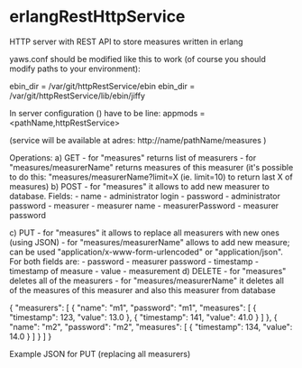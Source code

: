 erlangRestHttpService
=====================

HTTP server with REST API to store measures written in erlang

yaws.conf should be modified like this to work (of course you should modify paths to your environment):

ebin_dir = /var/git/httpRestService/ebin
ebin_dir = /var/git/httpRestService/lib/ebin/jiffy

In server configuration (<server name>) have to be line:
appmods = <pathName,httpRestService>

(service will be available at adres: http://name/pathName/measures )

Operations:
a) GET 
	- for "measures" returns list of measurers
	- for "measures/measurerName" returns measures of this measurer (it's possible to do this: "measures/measurerName?limit=X (ie. limit=10) to return last X of measures)
b) POST
	- for "measures" it allows to add new measurer to database. Fields: 
			- name - administrator login
			- password - administrator password
			- measurer - measurer name
			- measurerPassword - measurer password

c) PUT
	- for "measures" it allows to replace all measurers with new ones (using JSON)
	- for "measures/measurerName" allows to add new measure; can be used "application/x-www-form-urlencoded" or "application/json". For both fields are:
			- password - measurer password
			- timestamp - timestamp of measure
			- value - measurement 
d) DELETE
	- for "measures" deletes all of the measurers
	- for "measures/measurerName" it deletes all of the measures of this measurer and also this measurer from database


{
    "measurers": [
        {
            "name": "m1",
            "password": "m1",
            "measures": [
                {
                    "timestamp": 123,
                    "value": 13.0
                },
                {
                    "timestamp": 141,
                    "value": 41.0
                }
            ]
        },
        {
            "name": "m2",
            "password": "m2",
            "measures": [
                {
                    "timestamp": 134,
                    "value": 14.0
                }
            ]
        }
    ]
}

Example JSON for PUT (replacing all measurers)


